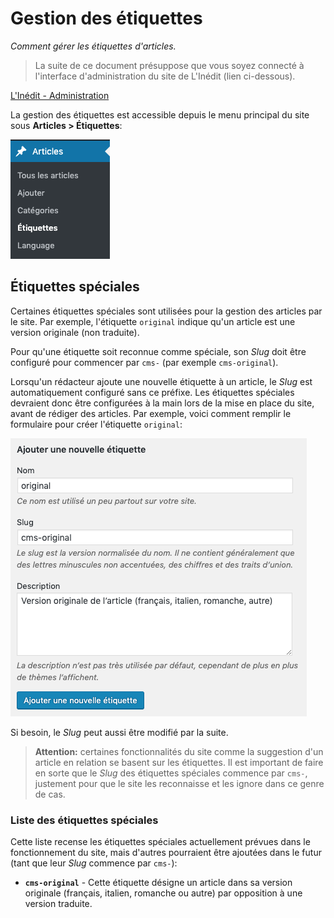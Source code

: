 
# Gestion des étiquettes

_Comment gérer les étiquettes d'articles._

> La suite de ce document présuppose que vous soyez connecté à l'interface d'administration du site de L'Inédit (lien ci-dessous).

[L'Inédit - Administration](https://mag.notrehistoire.ch/wp-admin)

La gestion des étiquettes est accessible depuis le menu principal du site sous **Articles > Étiquettes**:

![](./img/tags-menu.png)

## Étiquettes spéciales

Certaines étiquettes spéciales sont utilisées pour la gestion des articles par
le site. Par exemple, l'étiquette `original` indique qu'un article est une
version originale (non traduite).

Pour qu'une étiquette soit reconnue comme spéciale, son *Slug* doit être
configuré pour commencer par `cms-` (par exemple `cms-original`).

Lorsqu'un rédacteur ajoute une nouvelle étiquette à un article, le *Slug* est
automatiquement configuré sans ce préfixe. Les étiquettes spéciales devraient
donc être configurées à la main lors de la mise en place du site, avant de
rédiger des articles. Par exemple, voici comment remplir le formulaire pour
créer l'étiquette `original`:

![](./img/create-original-tag.png)

Si besoin, le *Slug* peut aussi être modifié par la suite.

> **Attention:** certaines fonctionnalités du site comme la suggestion d'un
> article en relation se basent sur les étiquettes. Il est important de faire en
> sorte que le *Slug* des étiquettes spéciales commence par `cms-`, justement
> pour que le site les reconnaisse et les ignore dans ce genre de cas.

### Liste des étiquettes spéciales

Cette liste recense les étiquettes spéciales actuellement prévues dans le
fonctionnement du site, mais d'autres pourraient être ajoutées dans le futur
(tant que leur *Slug* commence par `cms-`):

* **`cms-original`** - Cette étiquette désigne un article dans sa version
  originale (français, italien, romanche ou autre) par opposition à une version
  traduite.